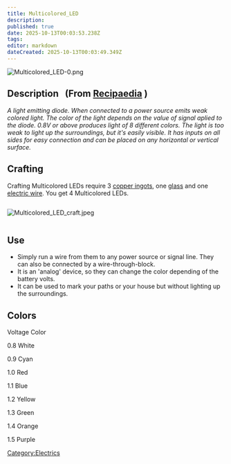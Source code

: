 ```yaml
---
title: Multicolored_LED
description: 
published: true
date: 2025-10-13T00:03:53.238Z
tags: 
editor: markdown
dateCreated: 2025-10-13T00:03:49.349Z
---
```


![Multicolored_LED-0.png](Multicolored_LED-0.png
"Multicolored_LED-0.png")

## **Description   (From [Recipaedia](.. "wikilink") )**

*A light emitting diode. When connected to a power source emits weak
colored light. The color of the light depends on the value of signal
aplied to the diode. 0.8V or above produces light of 8 different colors.
The light is too weak to light up the surroundings, but it's easily
visible. It has inputs on all sides for easy connection and can be
placed on any horizontal or vertical surface.*

## Crafting

Crafting Multicolored LEDs require 3 [copper
ingots](copper_Ingot "wikilink"), one [glass](glass "wikilink") and one
[electric wire](Electric_Wire.md "wikilink"). You get 4 Multicolored LEDs.

<div style="overflow: hidden">

![Multicolored_LED_craft.jpeg](Multicolored_LED_craft.jpeg
"Multicolored_LED_craft.jpeg")

</div>

## Use

  - Simply run a wire from them to any power source or signal line. They
    can also be connected by a wire-through-block.
  - It is an 'analog' device, so they can change the color depending of
    the battery volts.
  - It can be used to mark your paths or your house but without lighting
    up the surroundings.

## Colors

Voltage Color

0.8 White

0.9 Cyan

1.0 Red

1.1 Blue

1.2 Yellow

1.3 Green

1.4 Orange

1.5 Purple

[Category:Electrics](Category:Electrics "wikilink")